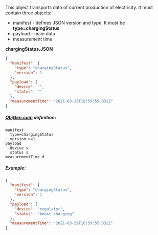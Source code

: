 This object transports data of current production of electricity. It must contain three objects:

- manifest - defines JSON version and type. It must be **type=chargingStatus**
- payload - main data
- measurement time



**chargingStatus.JSON**

```json
{
  "manifest": {
    "type": "chargingStatus",
    "version": 1
  },
  "payload": {
    "device": "",
    "status": ""
  },
  "measurementTime": "2021-03-29T18:59:55.031Z"
}
```



##### [ObjGen.com](http://www.objgen.com/json) definition:

```
manifest
  type=chargingStatus
  version n=1
payload
  device s
  status s
measurementTime d
```



##### Example:

```json
{
  "manifest": {
    "type": "chargingStatus",
    "version": 1
  },
  "payload": {
    "device": "regulator",
    "status": "boost charging"
  },
  "measurementTime": "2021-03-29T18:59:55.031Z"
}
```